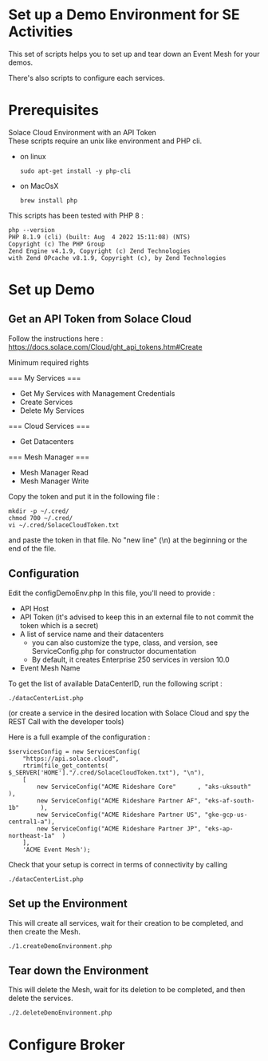 # Set up a Demo Environment for SE Activities

This set of scripts helps you to set up and tear down an Event Mesh for your demos.

There's also scripts to configure each services.


# Prerequisites

 Solace Cloud Environment with an API Token   
 These scripts require an unix like environment and PHP cli.

* on linux 

  `sudo apt-get install -y php-cli`
* on MacOsX 

  `brew install php`


This scripts has been tested with PHP 8 : 
```
php --version
PHP 8.1.9 (cli) (built: Aug  4 2022 15:11:08) (NTS)
Copyright (c) The PHP Group
Zend Engine v4.1.9, Copyright (c) Zend Technologies
with Zend OPcache v8.1.9, Copyright (c), by Zend Technologies
```

# Set up Demo

## Get an API Token from Solace Cloud

Follow the instructions here :
https://docs.solace.com/Cloud/ght_api_tokens.htm#Create

Minimum required rights 

=== My Services ===
 - Get My Services with Management Credentials
 - Create Services
 - Delete My Services

=== Cloud Services === 

 - Get Datacenters

=== Mesh Manager ===
 - Mesh Manager Read
 - Mesh Manager Write


Copy the token and put it in the following file : 

```
mkdir -p ~/.cred/
chmod 700 ~/.cred/ 
vi ~/.cred/SolaceCloudToken.txt
```
and paste the token in that file.
No "new line" (\n) at the beginning or the end of the file.

## Configuration

Edit the configDemoEnv.php
In this file, you'll need to provide : 
 * API Host
 * API Token (it's advised to keep this in an external file to not commit the token which is a secret)
 * A list of service name and their datacenters 
   * you can also customize the type, class, and version, see ServiceConfig.php for constructor documentation
   * By default, it creates Enterprise 250 services in version 10.0
 * Event Mesh Name

To get the list of available DataCenterID, run the following script : 
```
./datacCenterList.php
```
(or create a service in the desired location with Solace Cloud and spy the REST Call with the developer tools)

Here is a full example of the configuration :
```
$servicesConfig = new ServicesConfig(
    "https://api.solace.cloud",
    rtrim(file_get_contents( $_SERVER['HOME']."/.cred/SolaceCloudToken.txt"), "\n"),
    [
        new ServiceConfig("ACME Rideshare Core"      , "aks-uksouth"          ),
        new ServiceConfig("ACME Rideshare Partner AF", "eks-af-south-1b"      ),
        new ServiceConfig("ACME Rideshare Partner US", "gke-gcp-us-central1-a"),
        new ServiceConfig("ACME Rideshare Partner JP", "eks-ap-northeast-1a"  )
    ],
    'ACME Event Mesh');
```

Check that your setup is correct in terms of connectivity by calling 

```
./datacCenterList.php
```

## Set up the Environment

This will create all services, wait for their creation to be completed, and then create the Mesh.

```
./1.createDemoEnvironment.php
```

## Tear down the Environment

This will delete the Mesh, wait for its deletion to be completed, and then delete the services.
```
./2.deleteDemoEnvironment.php
```


# Configure Broker



